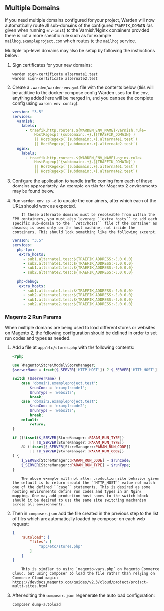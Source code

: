 ## Multiple Domains

If you need multiple domains configured for your project, Warden will now automatically route all sub-domains of the configured `TRAEFIK_DOMAIN` (as given when running `env-init`) to the Varnish/Nginx containers provided there is not a more specific rule such as for example `mailhog.exampleproject.com` which routes to the `mailhog` service.

Multiple top-level domains may also be setup by following the instructions below:

1. Sign certificates for your new domains:
   
       warden sign-certificate alternate1.test
       warden sign-certificate alternate2.test
    
2. Create a `.warden/warden-env.yml` file with the contents below (this will be additive to the docker-compose config Warden uses for the env, anything added here will be merged in, and you can see the complete config using `warden env config`):

    ```yaml
    version: "3.5"
    services:
      varnish:
        labels:
          - traefik.http.routers.${WARDEN_ENV_NAME}-varnish.rule=
              HostRegexp(`{subdomain:.+}.${TRAEFIK_DOMAIN}`)
              || HostRegexp(`{subdomain:.+}.alternate1.test`)
              || HostRegexp(`{subdomain:.+}.alternate2.test`)
      nginx:
        labels:
          - traefik.http.routers.${WARDEN_ENV_NAME}-nginx.rule=
              HostRegexp(`{subdomain:.+}.${TRAEFIK_DOMAIN}`)
              || HostRegexp(`{subdomain:.+}.alternate1.test`)
              || HostRegexp(`{subdomain:.+}.alternate2.test`)
    ```

3. Configure the application to handle traffic coming from each of these domains appropriately. An example on this for Magento 2 environments may be found below.

4. Run `warden env up -d` to update the containers, after which each of the URLs should work as expected.

    ``` note::
        If these alternate domains must be resolvable from within the FPM containers, you must also leverage ``extra_hosts`` to add each specific sub-domain to the ``/etc/hosts`` file of the container as dnsmasq is used only on the host machine, not inside the containers. This should look something like the following excerpt.

    ```

    ```yaml
    version: "3.5"
    services:
      php-fpm:
       extra_hosts:
         - sub1.alternate1.test:${TRAEFIK_ADDRESS:-0.0.0.0}
         - sub2.alternate1.test:${TRAEFIK_ADDRESS:-0.0.0.0}
         - sub1.alternate2.test:${TRAEFIK_ADDRESS:-0.0.0.0}
         - sub2.alternate2.test:${TRAEFIK_ADDRESS:-0.0.0.0}

      php-debug:
       extra_hosts:
         - sub1.alternate1.test:${TRAEFIK_ADDRESS:-0.0.0.0}
         - sub2.alternate1.test:${TRAEFIK_ADDRESS:-0.0.0.0}
         - sub1.alternate2.test:${TRAEFIK_ADDRESS:-0.0.0.0}
         - sub2.alternate2.test:${TRAEFIK_ADDRESS:-0.0.0.0}
    ```

### Magento 2 Run Params

When multiple domains are being used to load different stores or websites on Magento 2, the following configuration should be defined in order to set run codes and types as needed.

1. Add a file at `app/etc/stores.php` with the following contents:

    ```php
    <?php

    use \Magento\Store\Model\StoreManager;
    $serverName = isset($_SERVER['HTTP_HOST']) ? $_SERVER['HTTP_HOST'] : null;

    switch ($serverName) {
        case 'domain1.exampleproject.test':
            $runCode = 'examplecode1';
            $runType = 'website';
            break;
        case 'domain2.exampleproject.test':
            $runCode = 'examplecode2';
            $runType = 'website';
            break;
        default:
            return;
    }

    if ((!isset($_SERVER[StoreManager::PARAM_RUN_TYPE])
            || !$_SERVER[StoreManager::PARAM_RUN_TYPE])
        && (!isset($_SERVER[StoreManager::PARAM_RUN_CODE])
            || !$_SERVER[StoreManager::PARAM_RUN_CODE])
    ) {
        $_SERVER[StoreManager::PARAM_RUN_CODE] = $runCode;
        $_SERVER[StoreManager::PARAM_RUN_TYPE] = $runType;
    }
    ```

    ``` note::
        The above example will not alter production site behavior given the default is to return should the ``HTTP_HOST`` value not match one of the defined ``case`` statements. This is desired as some hosting environments define run codes and types in an Nginx mapping. One may add production host names to the switch block should it be desired to use the same site switching mechanism across all environments.
    ```

2. Then in `composer.json` add the file created in the previous step to the list of files which are automatically loaded by composer on each web request:

    ```json
    {
        "autoload": {
            "files": [
                "app/etc/stores.php"
            ]
        }
    }
    ```

    ``` note::
        This is similar to using `magento-vars.php` on Magento Commerce Cloud, but using composer to load the file rather than relying on Commerce Cloud magic: https://devdocs.magento.com/guides/v2.3/cloud/project/project-multi-sites.html
    ```

3. After editing the `composer.json` regenerate the auto load configuration:

    ```bash
    composer dump-autoload
    ```
